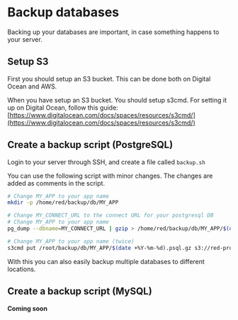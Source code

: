# Backup databases

Backing up your databases are important, in case something happens to your server.

## Setup S3

First you should setup an S3 bucket. This can be done both on Digital Ocean and AWS.

When you have setup an S3 bucket. You should setup s3cmd. For setting it up on Digital Ocean, follow this guide: [https://www.digitalocean.com/docs/spaces/resources/s3cmd/](https://www.digitalocean.com/docs/spaces/resources/s3cmd/)

## Create a backup script (PostgreSQL)

Login to your server through SSH, and create a file called `backup.sh`

You can use the following script with minor changes. The changes are added as comments in the script.

```bash
# Change MY_APP to your app name
mkdir -p /home/red/backup/db/MY_APP

# Change MY_CONNECT_URL to the connect URL for your postgresql DB
# Change MY_APP to your app name
pg_dump --dbname=MY_CONNECT_URL | gzip > /home/red/backup/db/MY_APP/$(date +%Y-%m-%d).psql.gz

# Change MY_APP to your app name (twice)
s3cmd put /root/backup/db/MY_APP/$(date +%Y-%m-%d).psql.gz s3://red-production-backup/database/MY_APP/
```

With this you can also easily backup multiple databases to different locations.

## Create a backup script (MySQL)

**Coming soon**